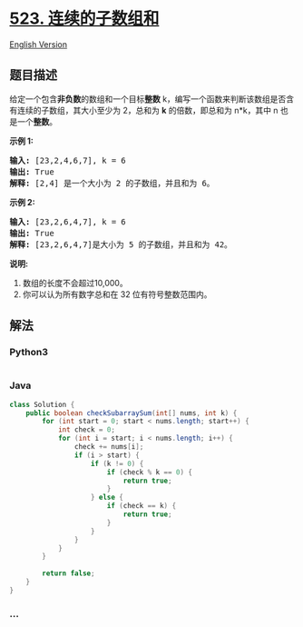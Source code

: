 # [523. 连续的子数组和](https://leetcode-cn.com/problems/continuous-subarray-sum)

[English Version](/solution/0500-0599/0523.Continuous%20Subarray%20Sum/README_EN.md)

## 题目描述

<!-- 这里写题目描述 -->
<p>给定一个包含<strong>非负数</strong>的数组和一个目标<strong>整数</strong>&nbsp;k，编写一个函数来判断该数组是否含有连续的子数组，其大小至少为 2，总和为 <strong>k</strong> 的倍数，即总和为 n*k，其中 n 也是一个<strong>整数</strong>。</p>

<p><strong>示例 1:</strong></p>

<pre><strong>输入:</strong> [23,2,4,6,7], k = 6
<strong>输出:</strong> True
<strong>解释:</strong> [2,4] 是一个大小为 2 的子数组，并且和为 6。
</pre>

<p><strong>示例 2:</strong></p>

<pre><strong>输入:</strong> [23,2,6,4,7], k = 6
<strong>输出:</strong> True
<strong>解释:</strong> [23,2,6,4,7]是大小为 5 的子数组，并且和为 42。
</pre>

<p><strong>说明:</strong></p>

<ol>
	<li>数组的长度不会超过10,000。</li>
	<li>你可以认为所有数字总和在 32 位有符号整数范围内。</li>
</ol>

## 解法

<!-- 这里可写通用的实现逻辑 -->

<!-- tabs:start -->

### **Python3**

<!-- 这里可写当前语言的特殊实现逻辑 -->

```python

```

### **Java**

<!-- 这里可写当前语言的特殊实现逻辑 -->

```java
class Solution {
    public boolean checkSubarraySum(int[] nums, int k) {
		for (int start = 0; start < nums.length; start++) {
        	int check = 0;
        	for (int i = start; i < nums.length; i++) {
        		check += nums[i];
                if (i > start) {
                	if (k != 0) {
            			if (check % k == 0) {
                    		return true;
                    	}
            		} else {
            			if (check == k) {
            				return true;
            			}
            		}
        		}
        	}
        }
        
        return false;
    }
}
```

### **...**

```

```

<!-- tabs:end -->
